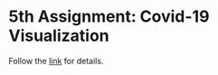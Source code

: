 # 5th Assignment: Covid-19 Visualization

Follow the [link](https://github.com/aahad91/Covid-19-Visual.git) for details.
